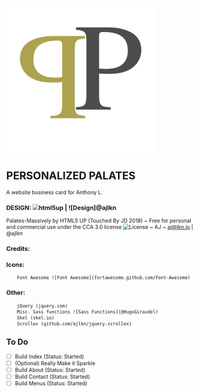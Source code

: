 ![Personalized Palates](/images/PP_logo.png)

# PERSONALIZED PALATES
A website business card for Anthony L.

### DESIGN: ![html5up](https://html5up.net) | ![Design]@ajlkn
Palates-Massively by HTML5 UP (Touched By JD 2018)
~ Free for personal and commercial use under the CCA 3.0 license ![License](html5up.net/license)
~ AJ
~ aj@lkn.io | @ajlkn
### Credits:
###  Icons:
		Font Awesome ![Font Awesome](fortawesome.github.com/Font-Awesome)
### Other:
		jQuery (jquery.com)
		Misc. Sass functions ![Sass Functions](@HugoGiraudel)
		Skel (skel.io)
		Scrollex (github.com/ajlkn/jquery.scrollex)

## To Do
 - [ ] Build Index (Status: Started)
 - [ ] \(Optional) Really Make it Sparkle
 - [ ] Build About (Status: Started)
 - [ ] Build Contact (Status: Started)
 - [ ] Build Menus (Status: Started)
